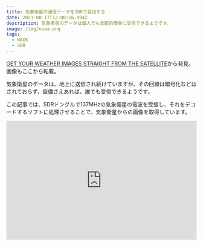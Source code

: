 ```yaml
---
title: 気象衛星の通信データをSDRで受信する
date: 2021-08-17T12:00:16.994Z
description: 気象衛星のデータは個人でも比較的簡単に受信できるようです。
image: /img/noaa.png
tags:
  - HACK
  - SDR
---
```

[GET YOUR WEATHER IMAGES STRAIGHT FROM THE SATELLITE](https://hackaday.com/2020/03/14/get-your-weather-images-straight-from-the-satellite/)から発見。画像もここから転載。

気象衛星のデータは、地上に送信され続けていますが、その回線は暗号化などはされておらず、設備さえあれば、誰でも受信できるようです。


この記事では、SDRドングルで137MHzの気象衛星の電波を受信し、それをデコードするソフトに処理させることで、気象衛星からの画像を取得しています。

<iframe width="100%" height="315" src="https://www.youtube.com/embed/PWWGDL5tC_I" frameborder="0" allow="accelerometer; autoplay; clipboard-write; encrypted-media; gyroscope; picture-in-picture" allowfullscreen></iframe>

